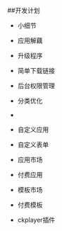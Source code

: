 ##开发计划

- 小细节
- 应用解藕

- 升级程序 
- 简单下载链接

- 后台权限管理
- 分类优化

- 
- 自定义应用
- 自定义表单

- 应用市场
- 付费应用
- 模板市场
- 付费模板
- ckplayer插件
